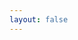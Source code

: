 ```yaml
---
layout: false
---
```


<ClientOnly>
    <elements-api apiDescriptionUrl="https://filecdn.code2life.top/github-api-example-v2.yaml" router="hash" layout="sidebar"></elements-api>
</ClientOnly>
